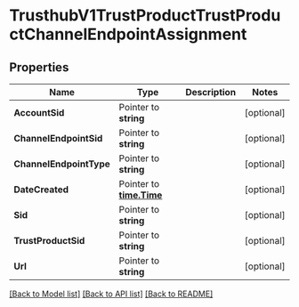 # TrusthubV1TrustProductTrustProductChannelEndpointAssignment

## Properties

Name | Type | Description | Notes
------------ | ------------- | ------------- | -------------
**AccountSid** | Pointer to **string** |  | [optional] 
**ChannelEndpointSid** | Pointer to **string** |  | [optional] 
**ChannelEndpointType** | Pointer to **string** |  | [optional] 
**DateCreated** | Pointer to [**time.Time**](time.Time.md) |  | [optional] 
**Sid** | Pointer to **string** |  | [optional] 
**TrustProductSid** | Pointer to **string** |  | [optional] 
**Url** | Pointer to **string** |  | [optional] 

[[Back to Model list]](../README.md#documentation-for-models) [[Back to API list]](../README.md#documentation-for-api-endpoints) [[Back to README]](../README.md)


